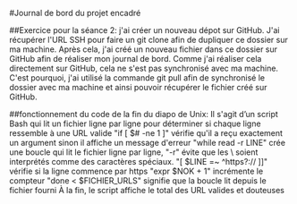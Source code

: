 #Journal de bord du projet encadré

##Exercice pour la séance 2: j'ai créer un nouveau dépot sur GitHub. J'ai récupérer l'URL SSH pour faire un git clone afin de dupliquer ce dossier sur ma machine. Après cela, j'ai créé un nouveau fichier dans ce dossier sur GitHub afin de réaliser mon journal de bord. Comme j'ai réaliser cela directement sur GitHub, cela ne s'est pas synchronisé avec ma machine. C'est pourquoi, j'ai utilisé la commande git pull afin de synchronisé le dossier avec ma machine et ainsi pouvoir récupérer le fichier créé sur GitHub.

##fonctionnement du code de la fin du diapo de Unix: 
Il s'agit d’un script Bash qui lit un fichier ligne par ligne pour déterminer si chaque ligne ressemble à une URL valide
"if [ $# -ne 1 ]" vérifie qu'il a reçu exactement un argument sinon il affiche un message d'erreur
"while read -r LINE" crée une boucle qui lit le fichier ligne par ligne, "-r" évite que les \ soient interprétés comme des caractères spéciaux.
"[ $LINE =~ ^https?:// ]]" vérifie si la ligne commence par https
"expr $NOK + 1" incrémente le compteur
"done < $FICHIER_URLS" signifie que la boucle lit depuis le fichier fourni
À la fin, le script affiche le total des URL valides et douteuses
